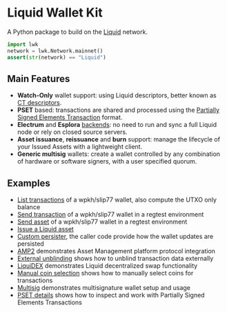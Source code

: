 # Liquid Wallet Kit

A Python package to build on the [Liquid](https://blockstream.com/liquid/) network.

```python
import lwk
network = lwk.Network.mainnet()
assert(str(network) == "Liquid")
```

## Main Features

* **Watch-Only** wallet support: using Liquid descriptors, better known as
  [CT descriptors](https://github.com/ElementsProject/ELIPs/blob/main/elip-0150.mediawiki).
* **PSET** based: transactions are shared and processed using the
  [Partially Signed Elements Transaction](https://github.com/ElementsProject/elements/blob/1fcf0cf2323b7feaff5d1fc4c506fff5ec09132e/doc/pset.mediawiki) format.
* **Electrum** and **Esplora** [backends](https://github.com/Blockstream/electrs):
  no need to run and sync a full Liquid node or rely on closed source servers.
* **Asset issuance**, **reissuance** and **burn** support: manage the lifecycle
  of your Issued Assets with a lightweight client.
* **Generic multisig** wallets: create a wallet controlled by
  any combination of hardware or software signers, with a user
  specified quorum.

## Examples

* [List transactions](https://github.com/Blockstream/lwk/tree/master/lwk_bindings/tests/bindings/list_transactions.py) of a wpkh/slip77 wallet, also compute the UTXO only balance
* [Send transaction](https://github.com/Blockstream/lwk/tree/master/lwk_bindings/tests/bindings/send_transaction.py) of a wpkh/slip77 wallet in a regtest environment
* [Send asset](https://github.com/Blockstream/lwk/tree/master/lwk_bindings/tests/bindings/send_asset.py) of a wpkh/slip77 wallet in a regtest environment
* [Issue a Liquid asset](https://github.com/Blockstream/lwk/tree/master/lwk_bindings/tests/bindings/issue_asset.py)
* [Custom persister](https://github.com/Blockstream/lwk/tree/master/lwk_bindings/tests/bindings/custom_persister.py), the caller code provide how the wallet updates are persisted
* [AMP2](https://github.com/Blockstream/lwk/tree/master/lwk_bindings/tests/bindings/amp2.py) demonstrates Asset Management platform protocol integration
* [External unblinding](https://github.com/Blockstream/lwk/tree/master/lwk_bindings/tests/bindings/external_unblind.py) shows how to unblind transaction data externally
* [LiquiDEX](https://github.com/Blockstream/lwk/tree/master/lwk_bindings/tests/bindings/liquidex.py) demonstrates Liquid decentralized swap functionality
* [Manual coin selection](https://github.com/Blockstream/lwk/tree/master/lwk_bindings/tests/bindings/manual_coin_selection.py) shows how to manually select coins for transactions
* [Multisig](https://github.com/Blockstream/lwk/tree/master/lwk_bindings/tests/bindings/multisig.py) demonstrates multisignature wallet setup and usage
* [PSET details](https://github.com/Blockstream/lwk/tree/master/lwk_bindings/tests/bindings/pset_details.py) shows how to inspect and work with Partially Signed Elements Transactions


